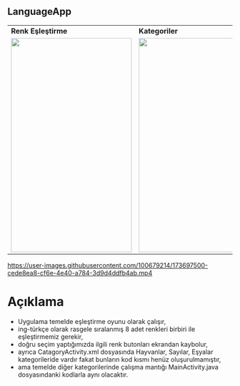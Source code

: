 ## LanguageApp 
<table>
  <tr>
    <td> <b> Renk Eşleştirme </b> </td>
    <td> <b> Kategoriler </b> </td>
  </tr>
  <tr>
     <td valign="top"><img src=https://user-images.githubusercontent.com/100679214/173697495-601dd9c1-764d-4a51-86c5-2721809aa826.jpeg height="480" width="270"<br>
     <td valign="top"><img src=https://user-images.githubusercontent.com/100679214/173697497-cf9f80a1-1162-4e94-bfc2-11de7f067ada.jpeg height="480" width="270"<br>
  </tr>
 </table>
 
 https://user-images.githubusercontent.com/100679214/173697500-cede8ea8-cf6e-4e40-a784-3d9d4ddfb4ab.mp4
 
# Açıklama
- Uygulama temelde eşleştirme oyunu olarak çalışır,
- ing-türkçe olarak rasgele sıralanmış 8 adet renkleri birbiri ile eşleştirmemiz gerekir,
- doğru seçim yaptığımızda ilgili renk butonları ekrandan kaybolur,
- ayrıca CatagoryActivity.xml dosyasında Hayvanlar, Sayılar, Eşyalar kategorileride vardır fakat bunların kod kısmı henüz oluşurulmamıştır,
- ama temelde diğer kategorilerinde çalışma mantığı MainActivity.java dosyasındanki kodlarla aynı olacaktır.
